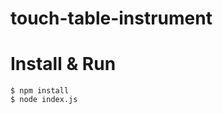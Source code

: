touch-table-instrument
======================

# Install & Run

    $ npm install
    $ node index.js
